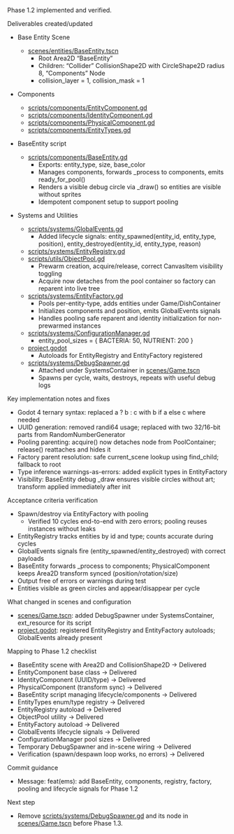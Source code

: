 Phase 1.2 implemented and verified.

Deliverables created/updated
- Base Entity Scene
  - [scenes/entities/BaseEntity.tscn](scenes/entities/BaseEntity.tscn)
    - Root Area2D “BaseEntity”
    - Children: “Collider” CollisionShape2D with CircleShape2D radius 8, “Components” Node
    - collision_layer = 1, collision_mask = 1

- Components
  - [scripts/components/EntityComponent.gd](scripts/components/EntityComponent.gd)
  - [scripts/components/IdentityComponent.gd](scripts/components/IdentityComponent.gd)
  - [scripts/components/PhysicalComponent.gd](scripts/components/PhysicalComponent.gd)
  - [scripts/components/EntityTypes.gd](scripts/components/EntityTypes.gd)

- BaseEntity script
  - [scripts/components/BaseEntity.gd](scripts/components/BaseEntity.gd)
    - Exports: entity_type, size, base_color
    - Manages components, forwards _process to components, emits ready_for_pool()
    - Renders a visible debug circle via _draw() so entities are visible without sprites
    - Idempotent component setup to support pooling

- Systems and Utilities
  - [scripts/systems/GlobalEvents.gd](scripts/systems/GlobalEvents.gd)
    - Added lifecycle signals: entity_spawned(entity_id, entity_type, position), entity_destroyed(entity_id, entity_type, reason)
  - [scripts/systems/EntityRegistry.gd](scripts/systems/EntityRegistry.gd)
  - [scripts/utils/ObjectPool.gd](scripts/utils/ObjectPool.gd)
    - Prewarm creation, acquire/release, correct CanvasItem visibility toggling
    - Acquire now detaches from the pool container so factory can reparent into live tree
  - [scripts/systems/EntityFactory.gd](scripts/systems/EntityFactory.gd)
    - Pools per-entity-type, adds entities under Game/DishContainer
    - Initializes components and position, emits GlobalEvents signals
    - Handles pooling safe reparent and identity initialization for non-prewarmed instances
  - [scripts/systems/ConfigurationManager.gd](scripts/systems/ConfigurationManager.gd)
    - entity_pool_sizes = { BACTERIA: 50, NUTRIENT: 200 }
  - [project.godot](project.godot)
    - Autoloads for EntityRegistry and EntityFactory registered
  - [scripts/systems/DebugSpawner.gd](scripts/systems/DebugSpawner.gd)
    - Attached under SystemsContainer in [scenes/Game.tscn](scenes/Game.tscn)
    - Spawns per cycle, waits, destroys, repeats with useful debug logs

Key implementation notes and fixes
- Godot 4 ternary syntax: replaced a ? b : c with b if a else c where needed
- UUID generation: removed randi64 usage; replaced with two 32/16-bit parts from RandomNumberGenerator
- Pooling parenting: acquire() now detaches node from PoolContainer; release() reattaches and hides it
- Factory parent resolution: safe current_scene lookup using find_child; fallback to root
- Type inference warnings-as-errors: added explicit types in EntityFactory
- Visibility: BaseEntity debug _draw ensures visible circles without art; transform applied immediately after init

Acceptance criteria verification
- Spawn/destroy via EntityFactory with pooling
  - Verified 10 cycles end-to-end with zero errors; pooling reuses instances without leaks
- EntityRegistry tracks entities by id and type; counts accurate during cycles
- GlobalEvents signals fire (entity_spawned/entity_destroyed) with correct payloads
- BaseEntity forwards _process to components; PhysicalComponent keeps Area2D transform synced (position/rotation/size)
- Output free of errors or warnings during test
- Entities visible as green circles and appear/disappear per cycle

What changed in scenes and configuration
- [scenes/Game.tscn](scenes/Game.tscn): added DebugSpawner under SystemsContainer, ext_resource for its script
- [project.godot](project.godot): registered EntityRegistry and EntityFactory autoloads; GlobalEvents already present

Mapping to Phase 1.2 checklist
- BaseEntity scene with Area2D and CollisionShape2D → Delivered
- EntityComponent base class → Delivered
- IdentityComponent (UUID/type) → Delivered
- PhysicalComponent (transform sync) → Delivered
- BaseEntity script managing lifecycle/components → Delivered
- EntityTypes enum/type registry → Delivered
- EntityRegistry autoload → Delivered
- ObjectPool utility → Delivered
- EntityFactory autoload → Delivered
- GlobalEvents lifecycle signals → Delivered
- ConfigurationManager pool sizes → Delivered
- Temporary DebugSpawner and in-scene wiring → Delivered
- Verification (spawn/despawn loop works, no errors) → Delivered

Commit guidance
- Message: feat(ems): add BaseEntity, components, registry, factory, pooling and lifecycle signals for Phase 1.2

Next step
- Remove [scripts/systems/DebugSpawner.gd](scripts/systems/DebugSpawner.gd) and its node in [scenes/Game.tscn](scenes/Game.tscn) before Phase 1.3.